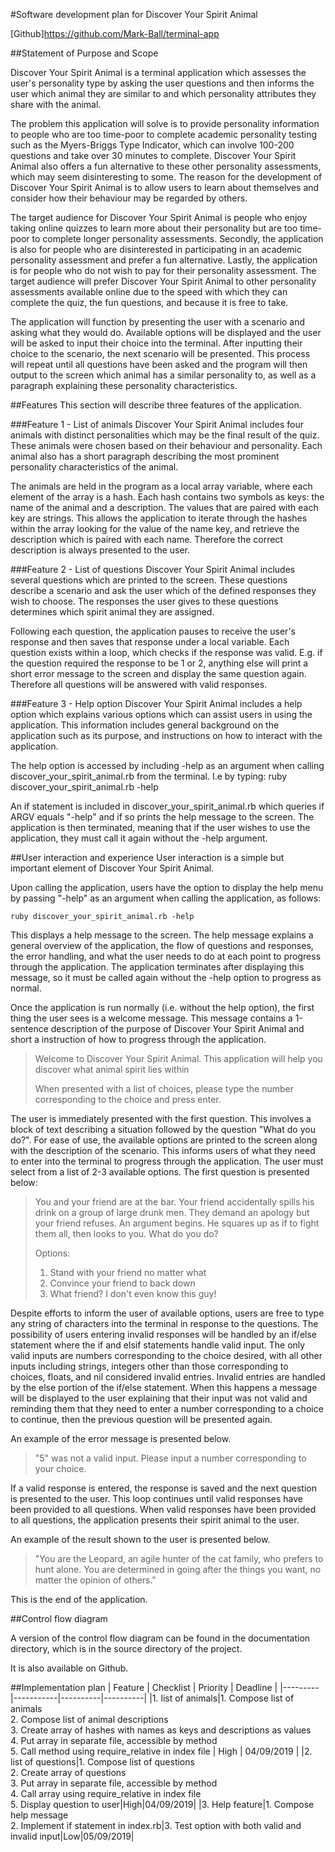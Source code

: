 #Software development plan for Discover Your Spirit Animal


[Github]https://github.com/Mark-Ball/terminal-app


##Statement of Purpose and Scope

Discover Your Spirit Animal is a terminal application which assesses the user's personality type by asking the user  questions and then informs the user which animal they are similar to and which personality attributes they share with the animal.

The problem this application will solve is to provide personality information to people who are too time-poor to complete academic personality testing such as the Myers-Briggs Type Indicator, which can involve 100-200 questions and take over 30 minutes to complete. Discover Your Spirit Animal also offers a fun alternative to these other personality assessments, which may seem disinteresting to some. The reason for the development of Discover Your Spirit Animal is to allow users to learn about themselves and consider how their behaviour may be regarded by others.

The target audience for Discover Your Spirit Animal is people who enjoy taking online quizzes to learn more about their personality but are too time-poor to complete longer personality assessments. Secondly, the application is also for people who are disinterested in participating in an academic personality assessment and prefer a fun alternative. Lastly, the application is for people who do not wish to pay for their personality assessment. The target audience will prefer Discover Your Spirit Animal to other personality assessments available online due to the speed with which they can complete the quiz, the fun questions, and because it is free to take.

The application will function by presenting the user with a scenario and asking what they would do. Available options will be displayed and the user will be asked to input their choice into the terminal. After inputting their choice to the scenario, the next scenario will be presented. This process will repeat until all questions have been asked and the program will then output to the screen which animal has a similar personality to, as well as a paragraph explaining these personality characteristics.

##Features
This section will describe three features of the application.

###Feature 1 - List of animals
Discover Your Spirit Animal includes four animals with distinct personalities which may be the final result of the quiz. These animals were chosen based on their behaviour and personality. Each animal also has a short paragraph describing the most prominent personality characteristics of the animal.

The animals are held in the program as a local array variable, where each element of the array is a hash. Each hash contains two symbols as keys: the name of the animal and a description. The values that are paired with each key are strings. This allows the application to iterate through the hashes within the array looking for the value of the name key, and retrieve the description which is paired with each name. Therefore the correct description is always presented to the user.

###Feature 2 - List of questions
Discover Your Spirit Animal includes several questions which are printed to the screen. These questions describe a scenario and ask the user which of the defined responses they wish to choose. The responses the user gives to these questions determines which spirit animal they are assigned.

Following each question, the application pauses to receive the user's response and then saves that response under a local variable. Each question exists within a loop, which checks if the response was valid. E.g. if the question required the response to be 1 or 2, anything else will print a short error message to the screen and display the same question again. Therefore all questions will be answered with valid responses.

###Feature 3 - Help option
Discover Your Spirit Animal includes a help option which explains various options which can assist users in using the application. This information includes general background on the application such as its purpose, and instructions on how to interact with the application.

The help option is accessed by including -help as an argument when calling discover_your_spirit_animal.rb from the terminal. I.e by typing: ruby discover_your_spirit_animal.rb -help

An if statement is included in discover_your_spirit_animal.rb which queries if ARGV equals "-help" and if so prints the help message to the screen. The application is then terminated, meaning that if the user wishes to use the application, they must call it again without the -help argument.

##User interaction and experience
User interaction is a simple but important element of Discover Your Spirit Animal.

Upon calling the application, users have the option to display the help menu by passing "-help" as an argument when calling the application, as follows:

    ruby discover_your_spirit_animal.rb -help

This displays a help message to the screen. The help message explains a general overview of the application, the flow of questions and responses, the error handling, and what the user needs to do at each point to progress through the application. The application terminates after displaying this message, so it must be called again without the -help option to progress as normal.

Once the application is run normally (i.e. without the help option), the first thing the user sees is a welcome message. This message contains a 1-sentence description of the purpose of Discover Your Spirit Animal and short a instruction of how to progress through the application.

>Welcome to Discover Your Spirit Animal. This application will help you discover what animal spirit lies within
>
>When presented with a list of choices, please type the number corresponding to the choice and press enter.

The user is immediately presented with the first question. This involves a block of text describing a situation followed by the question "What do you do?". For ease of use, the available options are printed to the screen along with the description of the scenario. This informs users of what they need to enter into the terminal to progress through the application. The user must select from a list of 2-3 available options. The first question is presented below:

>You and your friend are at the bar. Your friend accidentally spills his drink on a group of large drunk men. They demand an apology but your friend refuses. An argument begins. He squares up as if to fight them all, then looks to you. What do you do?
>
>Options:
>1. Stand with your friend no matter what
>2. Convince your friend to back down
>3. What friend? I don't even know this guy!

Despite efforts to inform the user of available options, users are free to type any string of characters into the terminal in response to the questions. The possibility of users entering invalid responses will be handled by an if/else statement where the if and elsif statements handle valid input. The only valid inputs are numbers corresponding to the choice desired, with all other inputs including strings, integers other than those corresponding to choices, floats, and nil considered invalid entries. Invalid entries are handled by the else portion of the if/else statement. When this happens a message will be displayed to the user explaining that their input was not valid and reminding them that they need to enter a number corresponding to a choice to continue, then the previous question will be presented again.

An example of the error message is presented below.

>"5" was not a valid input. Please input a number corresponding to your choice.

If a valid response is entered, the response is saved and the next question is presented to the user. This loop continues until valid responses have been provided to all questions. When valid responses have been provided to all questions, the application presents their spirit animal to the user.

An example of the result shown to the user is presented below.

>"You are the Leopard, an agile hunter of the cat family, who prefers to hunt alone. You are determined in going after the things you want, no matter the opinion of others."

This is the end of the application.

##Control flow diagram

A version of the control flow diagram can be found in the documentation directory, which is in the source directory of the project.

It is also available on Github.

##Implementation plan
| Feature | Checklist | Priority | Deadline |
|---------|-----------|----------|----------|
|1. list of animals|1. Compose list of animals<br />2. Compose list of animal descriptions<br />3. Create array of hashes with names as keys and descriptions as values<br />4. Put array in separate file, accessible by method<br />5. Call method using require_relative in index file | High | 04/09/2019 |
|2. list of questions|1. Compose list of questions<br />2. Create array of questions<br />3. Put array in separate file, accessible by method<br />4. Call array using require_relative in index file<br />5. Display question to user|High|04/09/2019|
|3. Help feature|1. Compose help message<br />2. Implement if statement in index.rb|3. Test option with both valid and invalid input|Low|05/09/2019|